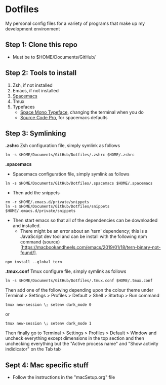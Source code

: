 # Dotfiles
My personal config files for a variety of programs that make up my development environment

## Step 1: Clone this repo 
- Must be to $HOME/Documents/GitHub/


## Step 2: Tools to install
1. Zsh, if not installed
2. Emacs, if not installed
3. [Spacemacs](https://www.spacemacs.org)
4. Tmux
5. Typefaces
   - [Space Mono Typeface](https://fonts.google.com/specimen/Space+Mono), changing the terminal when you do
   - [Source Code Pro](https://fonts.google.com/specimen/Source+Code+Pro), for spacemacs defaults


## Step 3: Symlinking

**.zshrc**
Zsh configuration file, simply symlink as follows
```
ln -s $HOME/Documents/GitHub/Dotfiles/.zshrc $HOME/.zshrc
```

**.spacemacs**

- Spacemacs configuration file, simply symlink as follows
```
ln -s $HOME/Documents/GitHub/Dotfiles/.spacemacs $HOME/.spacemacs
```
- Then add the snippets
```
rm -r $HOME/.emacs.d/private/snippets
ln -s $HOME/Documents/Github/Dotfiles/snippets $HOME/.emacs.d/private/snippets
```
- Then start emacs so that all of the dependencies can be downloaded and installed.
  - There might be an error about an 'tern' dependency; this is a JavaScript dev tool and can be install with the following npm command (source)[https://macbookandheels.com/emacs/2019/01/18/tern-binary-not-found/].
```
npm install --global tern
```

**.tmux.conf**
Tmux configure file, simply symlink as follows
```
ln -s $HOME/Documents/GitHub/Dotfiles/.tmux.conf $HOME/.tmux.conf
```
Then add one of the following depending upon the colour theme under Terminal > Settings > Profiles > Default > Shell > Startup > Run command
```
tmux new-session \; setenv dark_mode 0
```
or
```
tmux new-session \; setenv dark_mode 1
```
Then finally go to Terminal > Settings > Profiles > Default > Window and uncheck everything except dimensions in the top section and then unchecking everything but the "Active process name" and "Show activity indidicator" on the Tab tab


## Sept 4: Mac specific stuff
- Follow the instructions in the "macSetup.org" file

